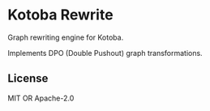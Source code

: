 # Kotoba Rewrite

Graph rewriting engine for Kotoba.

Implements DPO (Double Pushout) graph transformations.

## License

MIT OR Apache-2.0